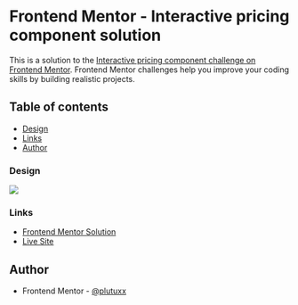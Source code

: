# Frontend Mentor - Interactive pricing component solution

This is a solution to the [Interactive pricing component challenge on Frontend Mentor](https://www.frontendmentor.io/challenges/interactive-pricing-component-t0m8PIyY8). Frontend Mentor challenges help you improve your coding skills by building realistic projects. 

## Table of contents

- [Design](#design)
- [Links](#links)
- [Author](#author)

### Design

![](./design/desktop-design.png)

### Links

- [Frontend Mentor Solution](https://www.frontendmentor.io/solutions/interactive-rating-component-hEhPHxT6WQ)
- [Live Site](https://plutuxx.github.io/interactive-rating-component-main.io/)

## Author

- Frontend Mentor - [@plutuxx](https://www.frontendmentor.io/profile/plutuxx)
